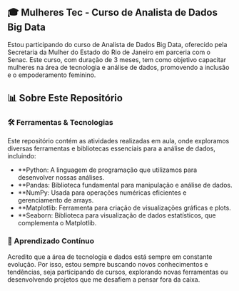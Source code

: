 

## 🎓 Mulheres Tec - Curso de Analista de Dados Big Data

Estou participando do curso de Analista de Dados Big Data, oferecido pela Secretaria da Mulher do Estado do Rio de Janeiro em parceria com o Senac. Este curso, com duração de 3 meses, tem como objetivo capacitar mulheres na área de tecnologia e análise de dados, promovendo a inclusão e o empoderamento feminino.

## 📊 Sobre Este Repositório

### 🛠️ Ferramentas & Tecnologias
Este repositório contém as atividades realizadas em aula, onde exploramos diversas ferramentas e bibliotecas essenciais para a análise de dados, incluindo:

- **Python: A linguagem de programação que utilizamos para desenvolver nossas análises.
- **Pandas: Biblioteca fundamental para manipulação e análise de dados.
- **NumPy: Usada para operações numéricas eficientes e gerenciamento de arrays.
- **Matplotlib: Ferramenta para criação de visualizações gráficas e plots.
- **Seaborn: Biblioteca para visualização de dados estatísticos, que complementa o Matplotlib.

### 🌱 Aprendizado Contínuo
Acredito que a área de tecnologia e dados está sempre em constante evolução. Por isso, estou sempre buscando novos conhecimentos e tendências, seja participando de cursos, explorando novas ferramentas ou desenvolvendo projetos que me desafiem a pensar fora da caixa.
